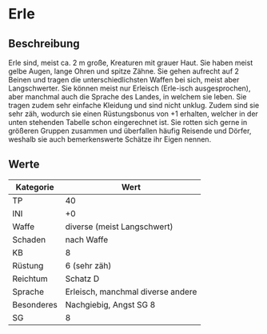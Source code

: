 # Erle

## Beschreibung

Erle sind, meist ca. 2 m große, Kreaturen mit grauer Haut. Sie haben meist gelbe Augen, lange Ohren und spitze Zähne. Sie gehen aufrecht auf 2 Beinen und tragen die unterschiedlichsten Waffen bei sich, meist aber Langschwerter. Sie können meist nur Erleisch \(Erle-isch ausgesprochen\), aber manchmal auch die Sprache des Landes, in welchem sie leben. Sie tragen zudem sehr einfache Kleidung und sind nicht unklug. Zudem sind sie sehr zäh, wodurch sie einen Rüstungsbonus von +1 erhalten, welcher in der unten stehenden Tabelle schon eingerechnet ist. Sie rotten sich gerne in größeren Gruppen zusammen und überfallen häufig Reisende und Dörfer, weshalb sie auch bemerkenswerte Schätze ihr Eigen nennen.

## Werte

| Kategorie | Wert |
| - | - |
| TP | 40 |
| INI | +0 |
| Waffe | diverse (meist Langschwert) |
| Schaden | nach Waffe |
| KB | 8 |
| Rüstung | 6 (sehr zäh) |
| Reichtum | Schatz D |
| Sprache | Erleisch, manchmal diverse andere |
| Besonderes | Nachgiebig, Angst SG 8 |
| SG | 8 |


